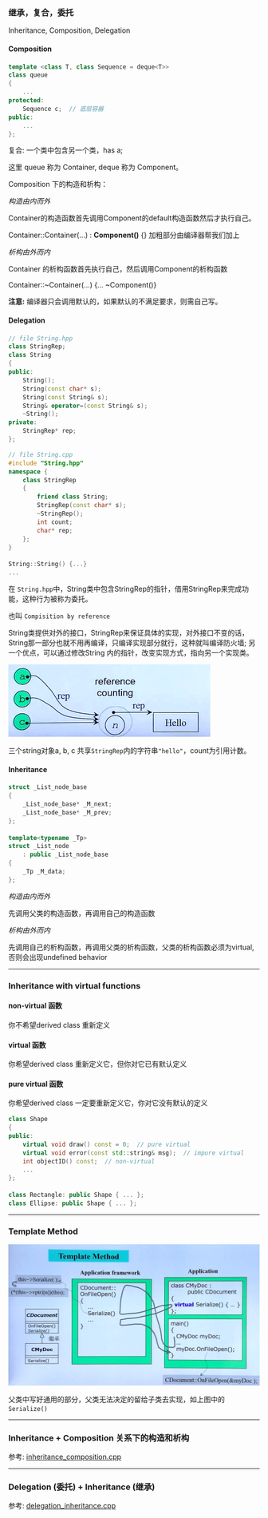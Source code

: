 

### 继承，复合，委托

Inheritance, Composition, Delegation


#### Composition

```cpp
template <class T, class Sequence = deque<T>>
class queue
{
	...
protected:
	Sequence c;  // 底层容器
public:
	...
};
```

复合: 一个类中包含另一个类，has a;

这里 queue 称为 Container, deque 称为 Component。

Composition 下的构造和析构：

*构造由内而外*

Container的构造函数首先调用Component的default构造函数然后才执行自己。

Container::Container(...) : **Component()** {} 加粗部分由编译器帮我们加上

*析构由外而内*

Container 的析构函数首先执行自己，然后调用Component的析构函数

Container::\~Container(...) {... \~Component()}

**注意:** 编译器只会调用默认的，如果默认的不满足要求，则需自己写。


#### Delegation

```cpp
// file String.hpp
class StringRep;
class String
{
public:
	String();
	String(const char* s);
	String(const String& s);
	String& operator=(const String& s);
	~String();
private:
	StringRep* rep;
};
```

```cpp
// file String.cpp
#include "String.hpp"
namespace {
	class StringRep
	{
		friend class String;
		StringRep(const char* s);
		~StringRep();
		int count;
		char* rep;
	};
}

String::String() {...}
...
```

在 `String.hpp`中，String类中包含StringRep的指针，借用StringRep来完成功能，这种行为被称为委托。

也叫 `Compisition by reference`

String类提供对外的接口，StringRep来保证具体的实现，对外接口不变的话，String那一部分也就不用再编译，只编译实现部分就行，这种就叫编译防火墙; 另一个优点，可以通过修改String 内的指针，改变实现方式，指向另一个实现类。


<img src="../images/string_stringrep.png">

三个string对象a, b, c 共享`StringRep`内的字符串`"hello"`，count为引用计数。

#### Inheritance

```cpp
struct _List_node_base
{
	_List_node_base* _M_next;
	_List_node_base* _M_prev;
};

template<typename _Tp>
struct _List_node
	: public _List_node_base
{
	_Tp _M_data;
};
```

*构造由内而外*

先调用父类的构造函数，再调用自己的构造函数

*析构由外而内*

先调用自己的析构函数，再调用父类的析构函数，父类的析构函数必须为virtual, 否则会出现undefined behavior


------------------------

### Inheritance with virtual functions

#### non-virtual 函数

你不希望derived class 重新定义

#### virtual 函数

你希望derived class 重新定义它，但你对它已有默认定义

#### pure virtual 函数

你希望derived class 一定要重新定义它，你对它没有默认的定义


```cpp
class Shape
{
public:
	virtual void draw() const = 0;  // pure virtual
	virtual void error(const std::string& msg);  // impure virtual
	int objectID() const;  // non-virtual
	...
};

class Rectangle: public Shape { ... };
class Ellipse: public Shape { ... };
```

-------------------------------

### Template Method

<img src="../images/template_method.png">

父类中写好通用的部分，父类无法决定的留给子类去实现，如上图中的`Serialize()`



---------------------------

### Inheritance + Composition 关系下的构造和析构

参考: <a href="./codes/2. class之间的关系/inheritance_composition.cpp">inheritance_composition.cpp</a>


-----------------------------
### Delegation (委托) + Inheritance (继承)

参考: <a href="./codes/2. class之间的关系/delegation_inheritance.cpp">delegation_inheritance.cpp</a>

